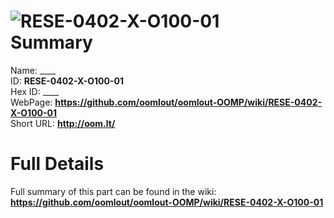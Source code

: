 
![RESE-0402-X-O100-01](https://github.com/oomlout/oomlout-OOMP/blob/master/parts/RESE-0402-X-O100-01/RESE-0402-X-O100-01_420.jpg)   
Summary
=================
  
Name: ____    
ID: __RESE-0402-X-O100-01__   
Hex ID: ____   
WebPage: __https://github.com/oomlout/oomlout-OOMP/wiki/RESE-0402-X-O100-01__   
Short URL: __http://oom.lt/__   

Full Details
==========================
Full summary of this part can be found in the wiki:   
__https://github.com/oomlout/oomlout-OOMP/wiki/RESE-0402-X-O100-01__    

